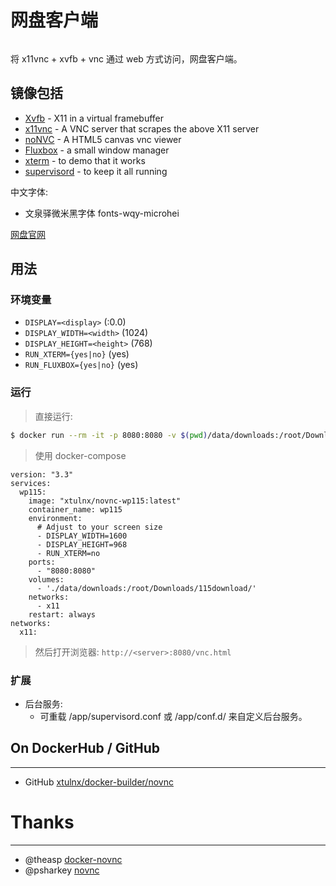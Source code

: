 # 网盘客户端

```
```

将 x11vnc + xvfb + vnc 通过 web 方式访问，网盘客户端。

## 镜像包括

* [Xvfb](http://www.x.org/releases/X11R7.6/doc/man/man1/Xvfb.1.xhtml) - X11 in a virtual framebuffer
* [x11vnc](http://www.karlrunge.com/x11vnc/) - A VNC server that scrapes the above X11 server
* [noNVC](https://kanaka.github.io/noVNC/) - A HTML5 canvas vnc viewer
* [Fluxbox](http://www.fluxbox.org/) - a small window manager
* [xterm](http://invisible-island.net/xterm/) - to demo that it works
* [supervisord](http://supervisord.org) - to keep it all running

中文字体:

* 文泉驿微米黑字体 fonts-wqy-microhei

[网盘官网](https://pc.115.com/index.html#linux)


## 用法

### 环境变量

* `DISPLAY=<display>` (:0.0)
* `DISPLAY_WIDTH=<width>` (1024)
* `DISPLAY_HEIGHT=<height>` (768)
* `RUN_XTERM={yes|no}` (yes)
* `RUN_FLUXBOX={yes|no}` (yes)

### 运行

> 直接运行:

```bash
$ docker run --rm -it -p 8080:8080 -v $(pwd)/data/downloads:/root/Downloads/115download xtulnx/novnc-wp115 
```

> 使用 docker-compose

```
version: "3.3"
services:
  wp115:
    image: "xtulnx/novnc-wp115:latest"
    container_name: wp115
    environment:
      # Adjust to your screen size
      - DISPLAY_WIDTH=1600
      - DISPLAY_HEIGHT=968
      - RUN_XTERM=no
    ports:
      - "8080:8080"
    volumes:
      - './data/downloads:/root/Downloads/115download/'
    networks:
      - x11
    restart: always
networks:
  x11:
```

> 然后打开浏览器: `http://<server>:8080/vnc.html`

### 扩展

* 后台服务:
  * 可重载 /app/supervisord.conf 或 /app/conf.d/ 来自定义后台服务。


## On DockerHub / GitHub
___

* GitHub [xtulnx/docker-builder/novnc](https://github.com/xtulnx/docker-builder/tree/novnc)

# Thanks
___

* @theasp [docker-novnc](https://github.com/theasp/docker-novnc)
* @psharkey [novnc](https://github.com/psharkey/docker/tree/master/novnc)
